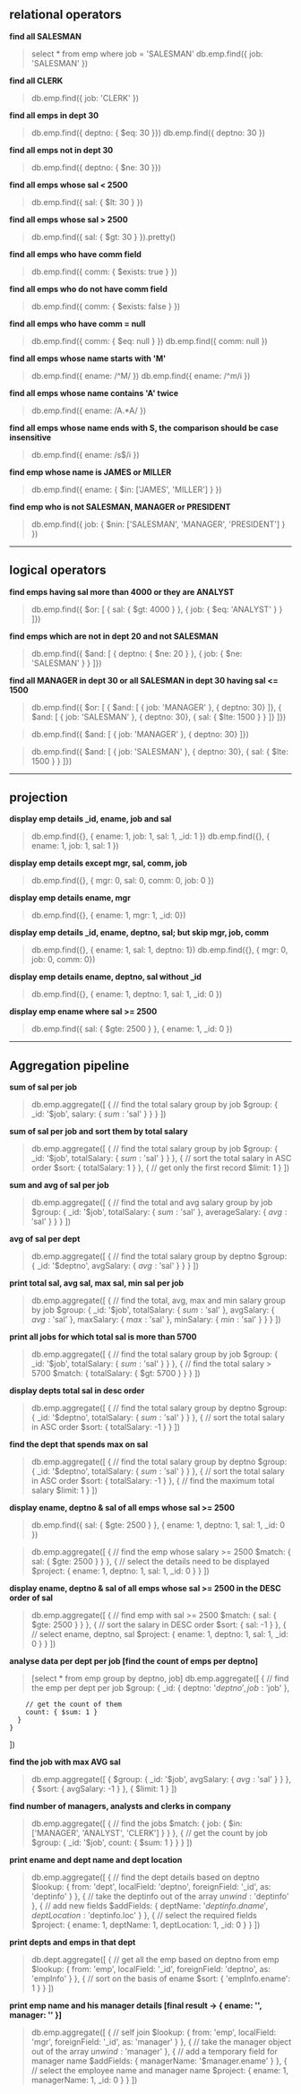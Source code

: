## relational operators

**find all SALESMAN**
> select * from emp where job = 'SALESMAN'
> db.emp.find({ job: 'SALESMAN' })

**find all CLERK**
> db.emp.find({ job: 'CLERK' })

**find all emps in dept 30**
> db.emp.find({ deptno: { $eq: 30 }})
> db.emp.find({ deptno: 30 })

**find all emps not in dept 30**
> db.emp.find({ deptno: { $ne: 30 }})

**find all emps whose sal < 2500**
> db.emp.find({ sal: { $lt: 30 } })

**find all emps whose sal > 2500**
> db.emp.find({ sal: { $gt: 30 } }).pretty()

**find all emps who have comm field**
> db.emp.find({ comm: { $exists: true } })

**find all emps who do not have comm field**
> db.emp.find({ comm: { $exists: false } })

**find all emps who have comm = null**
> db.emp.find({ comm: { $eq: null } })
> db.emp.find({ comm: null })

**find all emps whose name starts with 'M'**
> db.emp.find({ ename: /^M/ })
> db.emp.find({ ename: /^m/i })

**find all emps whose name contains 'A' twice**
> db.emp.find({ ename: /A.*A/ })

**find all emps whose name ends with S, the comparison should be case insensitive**
> db.emp.find({ ename: /s$/i })

**find emp whose name is JAMES or MILLER**
> db.emp.find({ ename: { $in: ['JAMES', 'MILLER'] } })

**find emp who is not SALESMAN, MANAGER or PRESIDENT**
> db.emp.find({ job: { $nin: ['SALESMAN', 'MANAGER', 'PRESIDENT'] } })
---

## logical operators

**find emps having sal more than 4000 or they are ANALYST**
> db.emp.find({ $or: [
    { sal: { $gt: 4000 } },
    { job: { $eq: 'ANALYST' } }
  ]})

**find emps which are not in dept 20 and not SALESMAN**
> db.emp.find({ $and: [
    { deptno: { $ne: 20 } },
    { job: { $ne: 'SALESMAN' } }
  ]})
  
**find all MANAGER in dept 30 or all SALESMAN in dept 30 having sal <= 1500**
> db.emp.find({ $or: [
    { $and: [
      { job: 'MANAGER' },
      { deptno: 30}
    ]},
    { $and: [
      { job: 'SALESMAN' },
      { deptno: 30},
      { sal: { $lte: 1500 } }
    ]}
  ]})

> db.emp.find({ $and: [
    { job: 'MANAGER' },
    { deptno: 30}
  ]})

> db.emp.find({ $and: [
    { job: 'SALESMAN' },
    { deptno: 30},
    { sal: { $lte: 1500 } }
  ]})

---

## projection

**display emp details _id, ename, job and sal**
> db.emp.find({}, { ename: 1, job: 1, sal: 1, _id: 1 })
> db.emp.find({}, { ename: 1, job: 1, sal: 1 })

**display emp details except mgr, sal, comm, job**
> db.emp.find({}, { mgr: 0, sal: 0, comm: 0, job: 0 })

**display emp details ename, mgr**
> db.emp.find({}, { ename: 1, mgr: 1, _id: 0})

**display emp details _id, ename, deptno, sal; but skip mgr, job, comm**
> db.emp.find({}, { ename: 1, sal: 1, deptno: 1})
> db.emp.find({}, { mgr: 0, job: 0, comm: 0})

**display emp details ename, deptno, sal without _id**
> db.emp.find({}, { ename: 1, deptno: 1, sal: 1, _id: 0 })

**display emp ename where sal >= 2500**
> db.emp.find({ sal: { $gte: 2500 } }, { ename: 1, _id: 0 })

---

## Aggregation pipeline

**sum of sal per job**
> db.emp.aggregate([
    {
      // find the total salary group by job
      $group: {
        _id: '$job',
        salary: { $sum: '$sal' }
      }
    }
  ])

**sum of sal per job and sort them by total salary**
> db.emp.aggregate([
    {
      // find the total salary group by job
      $group: {
        _id: '$job',
        totalSalary: { $sum: '$sal' }
      }
    },
    {
      // sort the total salary in ASC order
      $sort: { totalSalary: 1 }
    },
    {
      // get only the first record
      $limit: 1
    }
  ])

**sum and avg of sal per job**
> db.emp.aggregate([
    {
      // find the total and avg salary group by job
      $group: {
        _id: '$job',
        totalSalary: { $sum: '$sal' },
        averageSalary: { $avg: '$sal' }
      }
    }
  ])

**avg of sal per dept**
> db.emp.aggregate([
    {
      // find the total salary group by deptno
      $group: {
        _id: '$deptno',
        avgSalary: { $avg: '$sal' }
      }
    }
  ])

**print total sal, avg sal, max sal, min sal per job**
> db.emp.aggregate([
    {
      // find the total, avg, max and min salary group by job
      $group: {
        _id: '$job',
        totalSalary: { $sum: '$sal' },
        avgSalary: { $avg: '$sal' },
        maxSalary: { $max: '$sal' },
        minSalary: { $min: '$sal' }
      }
    }
  ])

**print all jobs for which total sal is more than 5700**
> db.emp.aggregate([
    {
      // find the total salary group by job
      $group: {
        _id: '$job',
        totalSalary: { $sum: '$sal' }
      }
    },
    {
      // find the total salary > 5700
      $match: {
        totalSalary: { $gt: 5700 }
      }
    }
  ])

**display depts total sal in desc order**
> db.emp.aggregate([
    {
      // find the total salary group by deptno
      $group: {
        _id: '$deptno',
        totalSalary: { $sum: '$sal' }
      }
    },
    {
      // sort the total salary in ASC order
      $sort: { totalSalary: -1 }
    }
  ])

**find the dept that spends max on sal**
> db.emp.aggregate([
    {
      // find the total salary group by deptno
      $group: {
        _id: '$deptno',
        totalSalary: { $sum: '$sal' }
      }
    },
    {
      // sort the total salary in ASC order
      $sort: { totalSalary: -1 }
    },
    {
      // find the maximum total salary
      $limit: 1
    }
  ])

**display ename, deptno & sal of all emps whose sal >= 2500**
> db.emp.find({ sal: { $gte: 2500 } }, { ename: 1, deptno: 1, sal: 1, _id: 0 })

> db.emp.aggregate([
    {
      // find the emp whose salary >= 2500
      $match: {
        sal: { $gte: 2500 }
      }
    },
    {
      // select the details need to be displayed
      $project: {
        ename: 1, deptno: 1, sal: 1, _id: 0
      }
    }
  ])

**display ename, deptno & sal of all emps whose sal >= 2500 in the DESC order of sal**
> db.emp.aggregate([
    {
      // find emp with sal >= 2500
      $match: {
        sal: { $gte: 2500 }
      }
    },
    {
      // sort the salary in DESC order
      $sort: { sal: -1 }
    },
    {
      // select ename, deptno, sal
      $project: {
        ename: 1, deptno: 1, sal: 1, _id: 0
      }
    }
  ])

**analyse data per dept per job [find the count of emps per deptno]**
> [select * from emp group by deptno, job]
> db.emp.aggregate([
    {
      // find the emp per dept per job
      $group: {
        _id: {
          deptno: '$deptno',
          job: '$job'
        },

        // get the count of them
        count: { $sum: 1 }
      }
    }
  ])

**find the job with max AVG sal**
> db.emp.aggregate([
    {
      $group: {
        _id: '$job',
        avgSalary: { $avg: '$sal' }
      }
    },
    { $sort: { avgSalary: -1 } },
    { $limit: 1 }
  ])

**find number of managers, analysts and clerks in company**
> db.emp.aggregate([
    {
      // find the jobs
      $match: {
        job: { $in: ['MANAGER', 'ANALYST', 'CLERK'] }
      }
    },
    {
      // get the count by job
      $group: {
        _id: '$job',
        count: { $sum: 1 }
      }
    }
  ])

**print ename and dept name and dept location**
> db.emp.aggregate([
    {
      // find the dept details based on deptno
      $lookup: {
        from: 'dept',
        localField: 'deptno',
        foreignField: '_id',
        as: 'deptinfo'
      }
    },
    {
      // take the deptinfo out of the array
      $unwind: '$deptinfo'
    },
    {
      // add new fields
      $addFields: {
        deptName: '$deptinfo.dname',
        deptLocation: '$deptinfo.loc'
      }
    },
    {
      // select the required fields
      $project: {
        ename: 1, deptName: 1, deptLocation: 1, _id: 0
      }
    }
  ])

**print depts and emps in that dept**
> db.dept.aggregate([
    {
      // get all the emp based on deptno from emp
      $lookup: {
        from: 'emp',
        localField: '_id',
        foreignField: 'deptno',
        as: 'empInfo'
      }
    },
    {
      // sort on the basis of ename
      $sort: { 'empInfo.ename': 1 }
    }
  ])

**print emp name and his manager details [final result -> { ename: '', manager: '' }]**
> db.emp.aggregate([
    {
      // self join
      $lookup: {
        from: 'emp',
        localField: 'mgr',
        foreignField: '_id',
        as: 'manager'
      }
    },
    {
      // take the manager object out of the array
      $unwind: '$manager'
    },
    {
      // add a temporary field for manager name
      $addFields: {
        managerName: '$manager.ename'
      }
    },
    {
      // select the employee name and manager name
      $project: {
        ename: 1, managerName: 1, _id: 0
      }
    }
  ])
